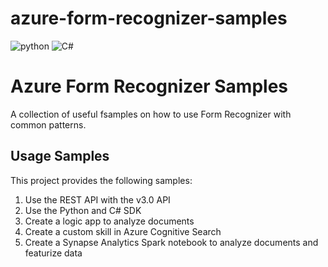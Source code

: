 # azure-form-recognizer-samples


![python](https://img.shields.io/badge/language-python-orange)
![C#](https://img.shields.io/badge/language-C%23-brightgreen)


# Azure Form Recognizer Samples 

A collection of useful fsamples on how to use Form Recognizer with common patterns.

## Usage Samples

This project provides the following samples:


1. Use the REST API with the v3.0 API
2. Use the Python and C# SDK
3. Create a logic app to analyze documents
4. Create a custom skill in Azure Cognitive Search
5. Create a Synapse Analytics Spark notebook to analyze documents and featurize data
